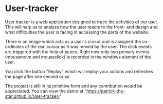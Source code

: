 # User-tracker

User tracker is a web application designed to trace the activities of our user. This will help us to analyze how the user reacts to the front-
end design and what difficulties the user is facing in accessing the parts of the website.

There is an image which acts as a user's cursor and is assigned the co-ordinates of the real cursor as it was moved by the user. The 
click events are triggered with the help of jquery. Right now only two primary events (mousemove and mouseclick) is recorded in the windows
element of the user.

You click the button "Replay" which will replay your actions and refreshes the page after one second or so.

The project is still in its primitive form and any contribution would be appreciated. You can view the demo at 
"https://patrick-the-star.github.io/User-tracker/"
